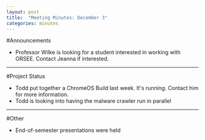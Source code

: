 ```yaml
---
layout: post
title:  "Meeting Minutes: December 3"
categories: minutes
---
```


#Announcements

- Professor Wilke is looking for a student interested in working with ORSEE. Contact Jeanna if interested. 

---

#Project Status

- Todd put together a ChromeOS Build last week. It's running. Contact him for more information.
- Todd is looking into having the malware crawler run in parallel 

---

#Other

- End-of-semester presentations were held 
